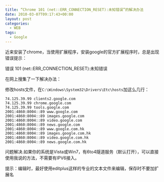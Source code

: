 ```yaml
---
title: “Chrome 101 (net::ERR_CONNECTION_RESET):未知错误”的解决办法
date: 2010-03-07T09:17:43+00:00
layout: post
categories:
  - WEB
tags:
  - Google
---
```

近来安装了chrome，当使用扩展程序，安装google的官方扩展程序时，总是出现错误提示：

错误 101 (net::ERR_CONNECTION_RESET):未知错误

在网上搜集了一下解决办法：

修改hosts文件，在`C:\Windows\System32\Drivers\Etc\hosts`加这么几行：
```
74.125.39.99 clients2.google.com
74.125.39.99 chrome.google.com
74.125.39.99 tools.google.com
2001:4860:8004::89 www.google.com
2001:4860:8004::89 images.google.com
2001:4860:8004::89 video.google.com
2001:4860:8004::89 news.google.com
2001:4860:8004::89 www.google.com.hk
2001:4860:8004::89 images.google.com.hk
2001:4860:8004::89 video.google.com.hk
2001:4860:8004::89 news.google.com.hk
```

问题解决.如果你的系统是Vista或Win7，有6to4隧道服务（默认打开），可以直接使用我说的方法，不需要有IPV6接入。

提示：编辑时，最好使用editplus这样的专业的文本文件来编辑，保存时不要加扩展名